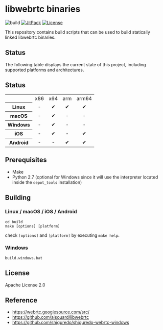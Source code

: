 # libwebrtc binaries

![build](https://github.com/crow-misia/libwebrtc-bin/workflows/build/badge.svg)
[![JitPack](https://jitpack.io/v/crow-misia/libwebrtc-bin.svg)](https://jitpack.io/#crow-misia/libwebrtc-bin)
[![License](https://img.shields.io/github/license/crow-misia/libwebrtc-bin)](LICENSE)

This repository contains build scripts that can be used to build statically linked libwebrtc binaries.

## Status

The following table displays the current state of this project, including
supported platforms and architectures.

## Status

<table>
  <tr>
    <td align="center"></td>
    <td align="center">x86</td>
    <td align="center">x64</td>
    <td align="center">arm</td>
    <td align="center">arm64</td>
  </tr>
  <tr>
    <th align="center">Linux</th>
    <td align="center">-</td>
    <td align="center">✔</td>
    <td align="center">✔</td>
    <td align="center">✔</td>
  </tr>
  <tr>
    <th align="center">macOS</th>
    <td align="center">-</td>
    <td align="center">✔</td>
    <td align="center">-</td>
    <td align="center">-</td>
  </tr>
  <tr>
    <th align="center">Windows</th>
    <td align="center">-</td>
    <td align="center">✔</td>
    <td align="center">-</td>
    <td align="center">-</td>
  </tr>
  <tr>
    <th align="center">iOS</th>
    <td align="center">-</td>
    <td align="center">✔</td>
    <td align="center">-</td>
    <td align="center">✔</td>
  </tr>
  <tr>
    <th align="center">Android</th>
    <td align="center">-</td>
    <td align="center">-</td>
    <td align="center">✔</td>
    <td align="center">✔</td>
  </tr>
</table>

## Prerequisites

- Make
- Python 2.7 (optional for Windows since it will use the interpreter located
  inside the `depot_tools` installation)

## Building

### Linux / macOS / iOS / Android

```
cd build
make [options] [platform]
```

check `[options]` and `[platform]` by executing `make help`.

### Windows

```
build.windows.bat
```

## License

Apache License 2.0

## Reference

- https://webrtc.googlesource.com/src/
- https://github.com/aisouard/libwebrtc
- https://github.com/shiguredo/shiguredo-webrtc-windows
